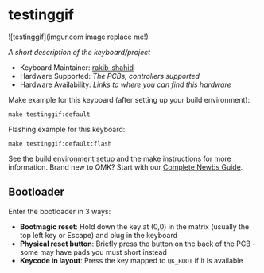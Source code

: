 # testinggif

![testinggif](imgur.com image replace me!)

*A short description of the keyboard/project*

* Keyboard Maintainer: [rakib-shahid](https://github.com/rakib-shahid)
* Hardware Supported: *The PCBs, controllers supported*
* Hardware Availability: *Links to where you can find this hardware*

Make example for this keyboard (after setting up your build environment):

    make testinggif:default

Flashing example for this keyboard:

    make testinggif:default:flash

See the [build environment setup](https://docs.qmk.fm/#/getting_started_build_tools) and the [make instructions](https://docs.qmk.fm/#/getting_started_make_guide) for more information. Brand new to QMK? Start with our [Complete Newbs Guide](https://docs.qmk.fm/#/newbs).

## Bootloader

Enter the bootloader in 3 ways:

* **Bootmagic reset**: Hold down the key at (0,0) in the matrix (usually the top left key or Escape) and plug in the keyboard
* **Physical reset button**: Briefly press the button on the back of the PCB - some may have pads you must short instead
* **Keycode in layout**: Press the key mapped to `QK_BOOT` if it is available
